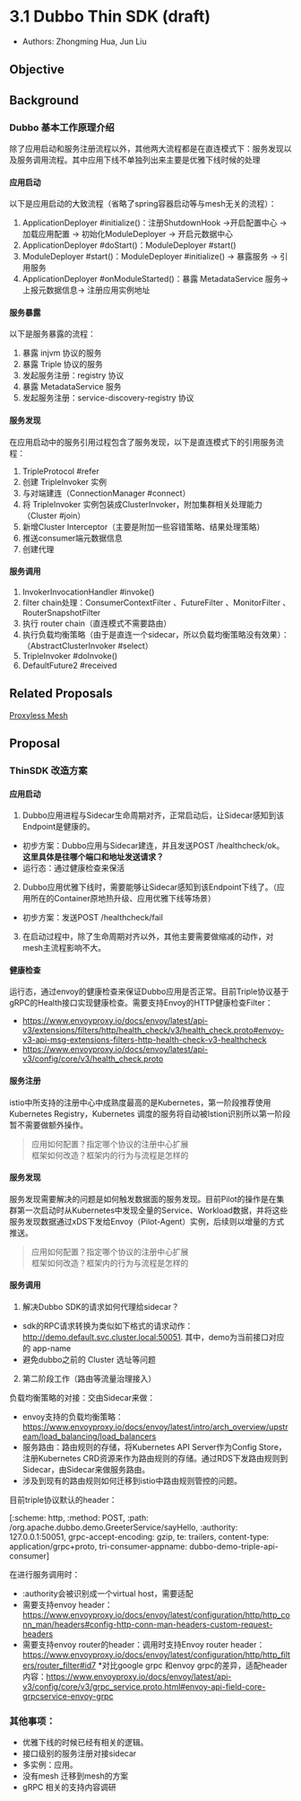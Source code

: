 # 3.1 Dubbo Thin SDK (draft)
* Authors: Zhongming Hua, Jun Liu

## Objective
## Background
### Dubbo 基本工作原理介绍

除了应用启动和服务注册流程以外，其他两大流程都是在直连模式下：服务发现以及服务调用流程。其中应用下线不单独列出来主要是优雅下线时候的处理
#### 应用启动
以下是应用启动的大致流程（省略了spring容器启动等与mesh无关的流程）：
1. ApplicationDeployer #initialize()：注册ShutdownHook ->开启配置中心 -> 加载应用配置 -> 初始化ModuleDeployer -> 开启元数据中心
2. ApplicationDeployer #doStart()：ModuleDeployer #start()
3. ModuleDeployer #start()：ModuleDeployer #initialize() -> 暴露服务 -> 引用服务
4. ApplicationDeployer #onModuleStarted()：暴露 MetadataService 服务-> 上报元数据信息-> 注册应用实例地址
#### 服务暴露
   以下是服务暴露的流程：
1. 暴露 injvm 协议的服务
2. 暴露 Triple 协议的服务
3. 发起服务注册：registry 协议
4. 暴露 MetadataService 服务
5. 发起服务注册：service-discovery-registry 协议
#### 服务发现
   在应用启动中的服务引用过程包含了服务发现，以下是直连模式下的引用服务流程：

1. TripleProtocol #refer
2. 创建 TripleInvoker 实例
3. 与对端建连（ConnectionManager #connect）
4. 将 TripleInvoker 实例包装成ClusterInvoker，附加集群相关处理能力（Cluster #join）
5. 新增Cluster Interceptor（主要是附加一些容错策略、结果处理策略）
6. 推送consumer端元数据信息
7. 创建代理

#### 服务调用
1. InvokerInvocationHandler #invoke()
2. filter chain处理：ConsumerContextFilter 、FutureFilter 、MonitorFilter 、RouterSnapshotFilter
3. 执行 router chain（直连模式不需要路由）
4. 执行负载均衡策略（由于是直连一个sidecar，所以负载均衡策略没有效果）：（AbstractClusterInvoker #select）
5. TripleInvoker #doInvoke()
6. DefaultFuture2 #received

## Related Proposals
[Proxyless Mesh]()
## Proposal

### ThinSDK 改造方案
#### 应用启动
1. Dubbo应用进程与Sidecar生命周期对齐，正常启动后，让Sidecar感知到该Endpoint是健康的。
  * 初步方案：Dubbo应用与Sidecar建连，并且发送POST /healthcheck/ok。**这里具体是往哪个端口和地址发送请求？**
  * 运行态：通过健康检查来保活

2. Dubbo应用优雅下线时，需要能够让Sidecar感知到该Endpoint下线了。（应用所在的Container原地热升级、应用优雅下线等场景）
  * 初步方案：发送POST /healthcheck/fail

3. 在启动过程中，除了生命周期对齐以外，其他主要需要做缩减的动作，对mesh主流程影响不大。

#### 健康检查
运行态，通过envoy的健康检查来保证Dubbo应用是否正常。目前Triple协议基于gRPC的Health接口实现健康检查。需要支持Envoy的HTTP健康检查Filter：
* https://www.envoyproxy.io/docs/envoy/latest/api-v3/extensions/filters/http/health_check/v3/health_check.proto#envoy-v3-api-msg-extensions-filters-http-health-check-v3-healthcheck
* https://www.envoyproxy.io/docs/envoy/latest/api-v3/config/core/v3/health_check.proto


#### 服务注册
istio中所支持的注册中心中成熟度最高的是Kubernetes，第一阶段推荐使用Kubernetes Registry，Kubernetes 调度的服务将自动被Istion识别所以第一阶段暂不需要做额外操作。

> 应用如何配置？指定哪个协议的注册中心扩展  
> 框架如何改造？框架内的行为与流程是怎样的  

#### 服务发现
服务发现需要解决的问题是如何触发数据面的服务发现。目前Pilot的操作是在集群第一次启动时从Kubernetes中发现全量的Service、Workload数据，并将这些服务发现数据通过xDS下发给Envoy（Pilot-Agent）实例，后续则以增量的方式推送。

> 应用如何配置？指定哪个协议的注册中心扩展  
> 框架如何改造？框架内的行为与流程是怎样的  

#### 服务调用
1. 解决Dubbo SDK的请求如何代理给sidecar？
  * sdk的RPC请求转换为类似如下格式的请求动作：http://demo.default.svc.cluster.local:50051. 其中，demo为当前接口对应的 app-name
  * 避免dubbo之前的 Cluster 选址等问题

2. 第二阶段工作（路由等流量治理接入）

负载均衡策略的对接：交由Sidecar来做：
  * envoy支持的负载均衡策略：https://www.envoyproxy.io/docs/envoy/latest/intro/arch_overview/upstream/load_balancing/load_balancers
  * 服务路由：路由规则的存储，将Kubernetes API Server作为Config Store，注册Kubernetes CRD资源来作为路由规则的存储。通过RDS下发路由规则到Sidecar，由Sidecar来做服务路由。
  * 涉及到现有的路由规则如何迁移到istio中路由规则管控的问题。

目前triple协议默认的header：

[:scheme: http, :method: POST, :path: /org.apache.dubbo.demo.GreeterService/sayHello, :authority: 127.0.0.1:50051, grpc-accept-encoding: gzip, te: trailers, content-type: application/grpc+proto, tri-consumer-appname: dubbo-demo-triple-api-consumer]

在进行服务调用时：
  * :authority会被识别成一个virtual host，需要适配
  * 需要支持envoy header：https://www.envoyproxy.io/docs/envoy/latest/configuration/http/http_conn_man/headers#config-http-conn-man-headers-custom-request-headers
  * 需要支持envoy router的header：调用时支持Envoy router header：https://www.envoyproxy.io/docs/envoy/latest/configuration/http/http_filters/router_filter#id7
  *对比google grpc 和envoy grpc的差异，适配header内容：https://www.envoyproxy.io/docs/envoy/latest/api-v3/config/core/v3/grpc_service.proto.html#envoy-api-field-core-grpcservice-envoy-grpc


### 其他事项：
* 优雅下线的时候已经有相关的逻辑。
* 接口级别的服务注册对接sidecar
* 多实例：应用。
* 没有mesh 迁移到mesh的方案
* gRPC 相关的支持内容调研
